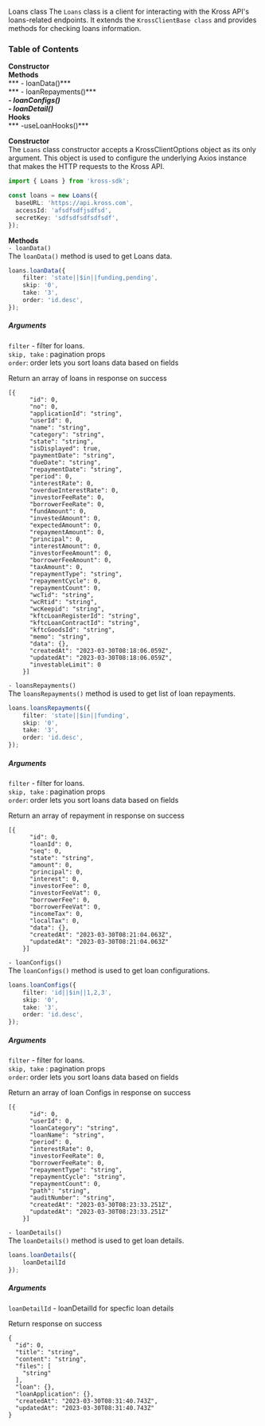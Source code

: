Loans class
The `Loans` class is a client for interacting with the Kross API's loans-related endpoints. It extends the `KrossClientBase class` and provides methods for checking loans information.

### Table of Contents

**Constructor** <br/>
**Methods** <br/>
*** - loanData()*** <br/>
*** - loanRepayments()*** <br/>
***- loanConfigs()*** <br/>
***- loanDetail()*** <br/>
**Hooks** <br/>
*** -useLoanHooks()***

**Constructor** <br/>
The `Loans` class constructor accepts a KrossClientOptions object as its only argument. This object is used to configure the underlying Axios instance that makes the HTTP requests to the Kross API.

```ts
import { Loans } from 'kross-sdk';

const loans = new Loans({
  baseURL: 'https://api.kross.com',
  accessId: 'afsdfsdfjsdfsd',
  secretKey: 'sdfsdfsdfsdfsdf',
});
```

**Methods** <br/>
`- loanData()` <br/>
The `loanData()` method is used to get Loans data.

```ts
loans.loanData({
    filter: 'state||$in||funding,pending',
    skip: '0',
    take: '3',
    order: 'id.desc',
});
```
##### Arguments <br/>
`filter` - filter for loans. <br/>
`skip, take` : pagination props <br/>
`order`: order lets you sort loans data based on fields <br/>

Return an array of loans in response on success
```
[{
      "id": 0,
      "no": 0,
      "applicationId": "string",
      "userId": 0,
      "name": "string",
      "category": "string",
      "state": "string",
      "isDisplayed": true,
      "paymentDate": "string",
      "dueDate": "string",
      "repaymentDate": "string",
      "period": 0,
      "interestRate": 0,
      "overdueInterestRate": 0,
      "investorFeeRate": 0,
      "borrowerFeeRate": 0,
      "fundAmount": 0,
      "investedAmount": 0,
      "expectedAmount": 0,
      "repaymentAmount": 0,
      "principal": 0,
      "interestAmount": 0,
      "investorFeeAmount": 0,
      "borrowerFeeAmount": 0,
      "taxAmount": 0,
      "repaymentType": "string",
      "repaymentCycle": 0,
      "repaymentCount": 0,
      "wcTid": "string",
      "wcRtid": "string",
      "wcKeepid": "string",
      "kftcLoanRegisterId": "string",
      "kftcLoanContractId": "string",
      "kftcGoodsId": "string",
      "memo": "string",
      "data": {},
      "createdAt": "2023-03-30T08:18:06.059Z",
      "updatedAt": "2023-03-30T08:18:06.059Z",
      "investableLimit": 0
    }]
```

`- loansRepayments()` <br/>
The `loansRepayments()` method is used to get list of loan repayments.

```ts
loans.loansRepayments({
    filter: 'state||$in||funding',
    skip: '0',
    take: '3',
    order: 'id.desc',
});
```

##### Arguments

`filter` - filter for loans. <br/>
`skip, take` : pagination props <br/>
`order`: order lets you sort loans data based on fields <br/>

Return an array of repayment in response on success
```
[{
      "id": 0,
      "loanId": 0,
      "seq": 0,
      "state": "string",
      "amount": 0,
      "principal": 0,
      "interest": 0,
      "investorFee": 0,
      "investorFeeVat": 0,
      "borrowerFee": 0,
      "borrowerFeeVat": 0,
      "incomeTax": 0,
      "localTax": 0,
      "data": {},
      "createdAt": "2023-03-30T08:21:04.063Z",
      "updatedAt": "2023-03-30T08:21:04.063Z"
    }]
``` 
`- loanConfigs()` <br/>
The `loanConfigs()` method is used to get loan configurations.

```ts
loans.loanConfigs({
    filter: 'id||$in||1,2,3',
    skip: '0',
    take: '3',
    order: 'id.desc',
});
```

##### Arguments

`filter` - filter for loans. <br/>
`skip, take` : pagination props <br/>
`order`: order lets you sort loans data based on fields <br/>

Return an array of loan Configs in response on success
```
[{
      "id": 0,
      "userId": 0,
      "loanCategory": "string",
      "loanName": "string",
      "period": 0,
      "interestRate": 0,
      "investorFeeRate": 0,
      "borrowerFeeRate": 0,
      "repaymentType": "string",
      "repaymentCycle": "string",
      "repaymentCount": 0,
      "path": "string",
      "auditNumber": "string",
      "createdAt": "2023-03-30T08:23:33.251Z",
      "updatedAt": "2023-03-30T08:23:33.251Z"
    }]
``` 

`- loanDetails()` <br/>
The `loanDetails()` method is used to get loan details.

```ts
loans.loanDetails({
    loanDetailId
});
```

##### Arguments

`loanDetailId` - loanDetailId for specfic loan details  <br/>


Return response on success
```
{
  "id": 0,
  "title": "string",
  "content": "string",
  "files": [
    "string"
  ],
  "loan": {},
  "loanApplication": {},
  "createdAt": "2023-03-30T08:31:40.743Z",
  "updatedAt": "2023-03-30T08:31:40.743Z"
}
``` 

